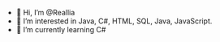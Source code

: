 - 👋 Hi, I’m @Reallia
- 👀 I’m interested in Java, C#, HTML, SQL, Java, JavaScript.
- 🌱 I’m currently learning C#
<!--- 💞️ I’m looking to collaborate on ...
- 📫 How to reach me ...
--->

<!---
Reallia/Reallia is a ✨ special ✨ repository because its `README.md` (this file) appears on your GitHub profile.
You can click the Preview link to take a look at your changes.
--->
